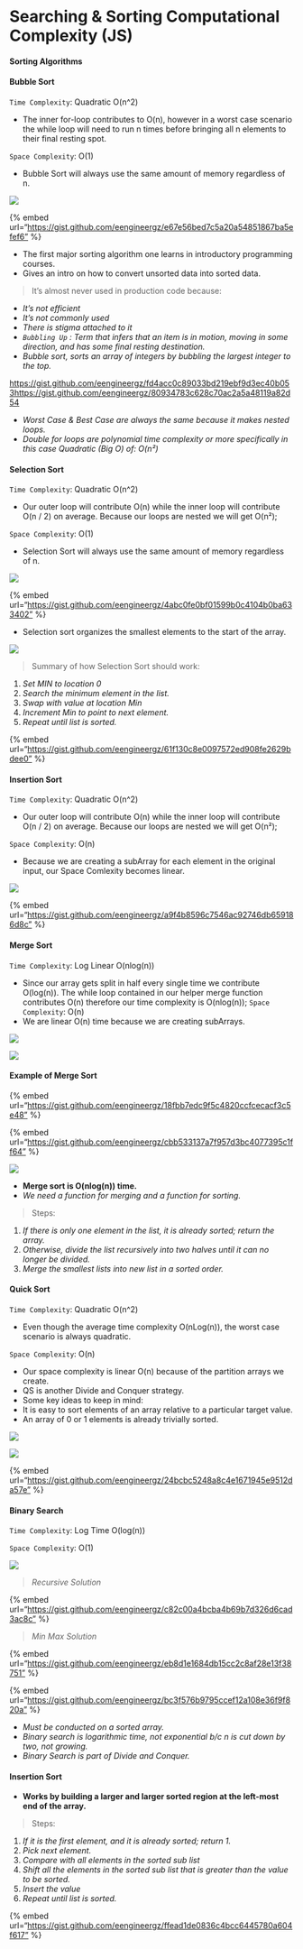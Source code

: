 Searching & Sorting Computational Complexity (JS)
=================================================

#### Sorting Algorithms

#### Bubble Sort

`Time Complexity`: Quadratic O(n^2)

-   The inner for-loop contributes to O(n), however in a worst case scenario the while loop will need to run n times before bringing all n elements to their final resting spot.

`Space Complexity`: O(1)

-   Bubble Sort will always use the same amount of memory regardless of n.

![](https://cdn-images-1.medium.com/max/800/0*Ck9aeGY-d5tbz7dT)

{% embed url=“https://gist.github.com/eengineergz/e67e56bed7c5a20a54851867ba5efef6” %}

-   The first major sorting algorithm one learns in introductory programming courses.
-   Gives an intro on how to convert unsorted data into sorted data.

> It’s almost never used in production code because:

-   *It’s not efficient*
-   *It’s not commonly used*
-   *There is stigma attached to it*
-   *`Bubbling Up` : Term that infers that an item is in motion, moving in some direction, and has some final resting destination.*
-   *Bubble sort, sorts an array of integers by bubbling the largest integer to the top.*

<https://gist.github.com/eengineergz/fd4acc0c89033bd219ebf9d3ec40b053><https://gist.github.com/eengineergz/80934783c628c70ac2a5a48119a82d54>

-   *Worst Case & Best Case are always the same because it makes nested loops.*
-   *Double for loops are polynomial time complexity or more specifically in this case Quadratic (Big O) of: O(n²)*

#### Selection Sort

`Time Complexity`: Quadratic O(n^2)

-   Our outer loop will contribute O(n) while the inner loop will contribute O(n / 2) on average. Because our loops are nested we will get O(n²);

`Space Complexity`: O(1)

-   Selection Sort will always use the same amount of memory regardless of n.

![](https://cdn-images-1.medium.com/max/800/0*AByxtBjFrPVVYmyu)

{% embed url=“https://gist.github.com/eengineergz/4abc0fe0bf01599b0c4104b0ba633402” %}

-   Selection sort organizes the smallest elements to the start of the array.

![](https://cdn-images-1.medium.com/max/800/0*GeYNxlRcbt2cf0rY)

> Summary of how Selection Sort should work:

1.  *Set MIN to location 0*
2.  *Search the minimum element in the list.*
3.  *Swap with value at location Min*
4.  *Increment Min to point to next element.*
5.  *Repeat until list is sorted.*

{% embed url=“https://gist.github.com/eengineergz/61f130c8e0097572ed908fe2629bdee0” %}

#### Insertion Sort

`Time Complexity`: Quadratic O(n^2)

-   Our outer loop will contribute O(n) while the inner loop will contribute O(n / 2) on average. Because our loops are nested we will get O(n²);

`Space Complexity`: O(n)

-   Because we are creating a subArray for each element in the original input, our Space Comlexity becomes linear.

![](https://cdn-images-1.medium.com/max/800/0*gbNU6wrszGPrfAZG)

{% embed url=“https://gist.github.com/eengineergz/a9f4b8596c7546ac92746db659186d8c” %}

#### Merge Sort

`Time Complexity`: Log Linear O(nlog(n))

-   Since our array gets split in half every single time we contribute O(log(n)). The while loop contained in our helper merge function contributes O(n) therefore our time complexity is O(nlog(n)); `Space Complexity`: O(n)
-   We are linear O(n) time because we are creating subArrays.

![](https://cdn-images-1.medium.com/max/800/0*GeU8YwwCoK8GiSTD)

![](../../../.gitbook/assets/image%20%2840%29.png)

#### 

#### Example of Merge Sort

{% embed url=“https://gist.github.com/eengineergz/18fbb7edc9f5c4820ccfcecacf3c5e48” %}

{% embed url=“https://gist.github.com/eengineergz/cbb533137a7f957d3bc4077395c1ff64” %}

![](https://cdn-images-1.medium.com/max/800/0*HMCR--9niDt5zY6M)

-   **Merge sort is O(nlog(n)) time.**
-   *We need a function for merging and a function for sorting.*

> Steps:

1.  *If there is only one element in the list, it is already sorted; return the array.*
2.  *Otherwise, divide the list recursively into two halves until it can no longer be divided.*
3.  *Merge the smallest lists into new list in a sorted order.*

#### Quick Sort

`Time Complexity`: Quadratic O(n^2)

-   Even though the average time complexity O(nLog(n)), the worst case scenario is always quadratic.

`Space Complexity`: O(n)

-   Our space complexity is linear O(n) because of the partition arrays we create.
-   QS is another Divide and Conquer strategy.
-   Some key ideas to keep in mind:
-   It is easy to sort elements of an array relative to a particular target value.
-   An array of 0 or 1 elements is already trivially sorted.

![](https://cdn-images-1.medium.com/max/800/0*WLl_HpdBGXYx284T)

![](../../../.gitbook/assets/image%20%2841%29.png)

{% embed url=“https://gist.github.com/eengineergz/24bcbc5248a8c4e1671945e9512da57e” %}

#### Binary Search

`Time Complexity`: Log Time O(log(n))

`Space Complexity`: O(1)

![](https://cdn-images-1.medium.com/max/800/0*-naVYGTXzE2Yoali)

> *Recursive Solution*

{% embed url=“https://gist.github.com/eengineergz/c82c00a4bcba4b69b7d326d6cad3ac8c” %}

> *Min Max Solution*

{% embed url=“https://gist.github.com/eengineergz/eb8d1e1684db15cc2c8af28e13f38751” %}

{% embed url=“https://gist.github.com/eengineergz/bc3f576b9795ccef12a108e36f9f820a” %}

-   *Must be conducted on a sorted array.*
-   *Binary search is logarithmic time, not exponential b/c n is cut down by two, not growing.*
-   *Binary Search is part of Divide and Conquer.*

#### Insertion Sort

-   **Works by building a larger and larger sorted region at the left-most end of the array.**

> Steps:

1.  *If it is the first element, and it is already sorted; return 1.*
2.  *Pick next element.*
3.  *Compare with all elements in the sorted sub list*
4.  *Shift all the elements in the sorted sub list that is greater than the value to be sorted.*
5.  *Insert the value*
6.  *Repeat until list is sorted.*

{% embed url=“https://gist.github.com/eengineergz/ffead1de0836c4bcc6445780a604f617” %}
